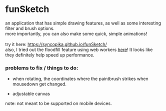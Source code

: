 # funSketch    
an application that has simple drawing features, as well as some interesting filter and brush options.    
more importantly, you can also make some quick, simple animations! 
<br>    
try it here: https://syncopika.github.io/funSketch/    
also, I tried out the floodfill feature using web workers <a href='https://syncopika.github.io/funSketch/floodfillExperiment/floodfillExperiment.html'>here</a>! It looks like they definitely help speed up performance. 
<br>    
### problems to fix / things to do:        
- when rotating, the coordinates where the paintbrush strikes when mousedown get changed.        
    
- adjustable canvas    
    
note: not meant to be supported on mobile devices.    
